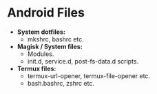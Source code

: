 # Android Files

- **System dotfiles:**
    - mkshrc, bashrc etc.
- **Magisk / System files:**
    - Modules.
    - init.d, service.d, post-fs-data.d scripts.
- **Termux files:**
    - termux-url-opener, termux-file-opener etc.
    - bash.bashrc, zshrc etc.
